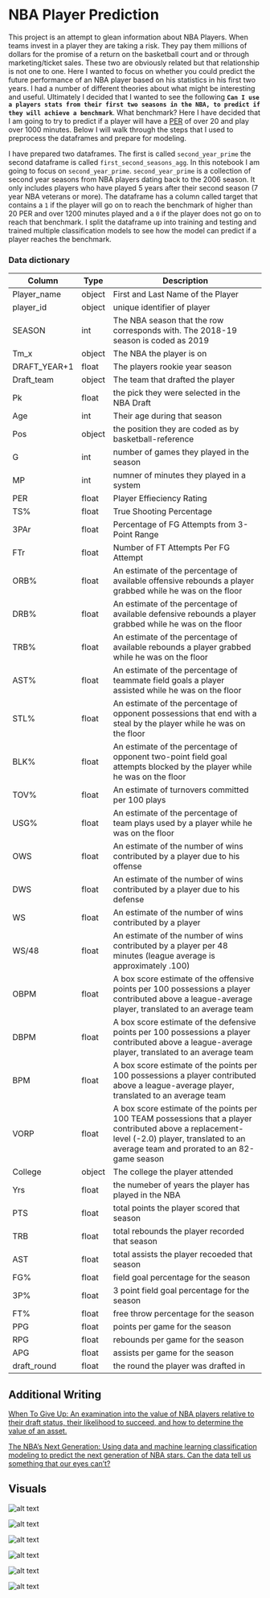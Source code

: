 # NBA Player Prediction

This project is an attempt to glean information about NBA Players. When teams invest in a player they are taking a risk. They pay them millions of dollars for the promise of a return on the basketball court and or through marketing/ticket sales. These two are obviously related but that relationship is not one to one. Here I wanted to focus on whether you could predict the future performance of an NBA player based on his statistics in his first two years. I had a number of different theories about what might be interesting and useful. Ultimately I decided that I wanted to see the following **`Can I use a players stats from their first two seasons in the NBA, to predict if they will achieve a benchmark`**. What benchmark? Here I have decided that I am going to try to predict if a player will have a [PER](https://www.basketball-reference.com/about/per.html) of over 20 and play over 1000 minutes. Below I will walk through the steps that I used to preprocess the dataframes and prepare for modeling. 

I have prepared two dataframes. The first is called `second_year_prime` the second dataframe is called `first_second_seasons_agg`. In this notebook I am going to focus on `second_year_prime`. `second_year_prime` is a collection of second year seasons from NBA players dating back to the 2006 season. It only includes players who have played 5 years after their second season (7 year NBA veterans or more). The dataframe has a column called target that contains a `1` if the player will go on to reach the benchmark of higher than 20 PER and over 1200 minutes played and a `0` if the player does not go on to reach that benchmark. I split the dataframe up into training and testing and trained multiple classification models to see how the model can predict if a player reaches the benchmark.

 ### Data dictionary
 | Column        | Type | Description                                              |
|---------------|-----------|----------------------------------------------------------|
| Player_name | object | First and Last Name of the Player    |
| player_id | object   | unique identifier of player                  |
| SEASON | int | The NBA season that the row corresponds with. The 2018-19 season is coded as 2019 |
| Tm_x | object | The NBA the player is on |
| DRAFT_YEAR+1 | float | The players rookie year season |
| Draft_team | object | The team that drafted the player |
| Pk | float | the pick they were selected in the NBA Draft |
| Age | int | Their age during that season |
| Pos | object | the position they are coded as by basketball-reference |
| G | int | number of games they played in the season |
| MP | int | numner of minutes they played in a system |
| PER | float   | Player Effieciency Rating |
| TS% | float   | True Shooting Percentage |
| 3PAr | float   | Percentage of FG Attempts from 3-Point Range |
| FTr | float  | Number of FT Attempts Per FG Attempt |
| ORB% | float   | An estimate of the percentage of available offensive rebounds a player grabbed while he was on the floor |
| DRB% | float   | An estimate of the percentage of available defensive rebounds a player grabbed while he was on the floor |
| TRB% | float   | An estimate of the percentage of available rebounds a player grabbed while he was on the floor |
| AST% | float   | An estimate of the percentage of teammate field goals a player assisted while he was on the floor |
| STL% | float   | An estimate of the percentage of opponent possessions that end with a steal by the player while he was on the floor |
| BLK% | float   | An estimate of the percentage of opponent two-point field goal attempts blocked by the player while he was on the floor |
| TOV% | float   | An estimate of turnovers committed per 100 plays |
| USG% | float   | An estimate of the percentage of team plays used by a player while he was on the floor |
| OWS | float   | An estimate of the number of wins contributed by a player due to his offense |
| DWS | float   | An estimate of the number of wins contributed by a player due to his defense |
| WS | float   | An estimate of the number of wins contributed by a player |
| WS/48	| float   | An estimate of the number of wins contributed by a player per 48 minutes (league average is approximately .100) |
| OBPM | float   | A box score estimate of the offensive points per 100 possessions a player contributed above a league-average player, translated to an average team |
| DBPM | float   | A box score estimate of the defensive points per 100 possessions a player contributed above a league-average player, translated to an average team |
| BPM | float   | A box score estimate of the points per 100 possessions a player contributed above a league-average player, translated to an average team |
| VORP | float   | A box score estimate of the points per 100 TEAM possessions that a player contributed above a replacement-level (-2.0) player, translated to an average team and prorated to an 82-game season |
| College | object   | The college the player attended |
| Yrs | float   | the numeber of years the player has played in the NBA |
| PTS | float   | total points the player scored that season |
| TRB | float   | total rebounds the player recorded that season |
| AST | float   | total assists the player recoeded that season |
| FG%	| float   | field goal percentage for the season |
| 3P%	| float   | 3 point field goal percentage for the season |
| FT%	| float   | free throw percentage for the season |
| PPG | float   | points per game for the season |
| RPG | float   | rebounds per game for the season |
| APG | float   | assists per game for the season |
| draft_round | float   | the round the player was drafted in |

## Additional Writing
[When To Give Up: An examination into the value of NBA players relative to their draft status, their likelihood to succeed, and how to determine the value of an asset.
](https://towardsdatascience.com/when-to-give-up-117e2e2acdc9)

[The NBA’s Next Generation: Using data and machine learning classification modeling to predict the next generation of NBA stars. Can the data tell us something that our eyes can’t?](https://towardsdatascience.com/the-nbas-next-generation-ca1f06d8c660)


## Visuals
![alt text](https://github.com/pwalesdi/NBA_Player_Prediction/blob/master/Images/ws_per48_dftYR_byRound.png)

![alt text](https://github.com/pwalesdi/NBA_Player_Prediction/blob/master/Images/ws_per48_dftYR_byRound_1.png)

![alt text](https://github.com/pwalesdi/NBA_Player_Prediction/blob/master/Images/ws_per48_dftYR_byRound_2.png)

![alt text](https://github.com/pwalesdi/NBA_Player_Prediction/blob/master/Images/2nd_year_best.png)

![alt text](https://github.com/pwalesdi/NBA_Player_Prediction/blob/master/Images/3rd_year_best.png)

![alt text](https://github.com/pwalesdi/NBA_Player_Prediction/blob/master/Images/4th_year_best.png)

